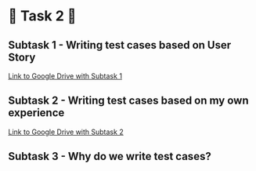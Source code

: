 # 🚀 **Task 2** 🚀

## **Subtask 1 - Writing test cases based on User Story**

[Link to Google Drive with Subtask 1](https://docs.google.com/spreadsheets/d/1tIGeHfqwgSP1iM9ihQ3Z-YdhWcP5EOYLRanQKBu2Bmw/edit?usp=sharing)

## **Subtask 2 - Writing test cases based on my own experience**

[Link to Google Drive with Subtask 2]()


## **Subtask 3 - Why do we write test cases?**


